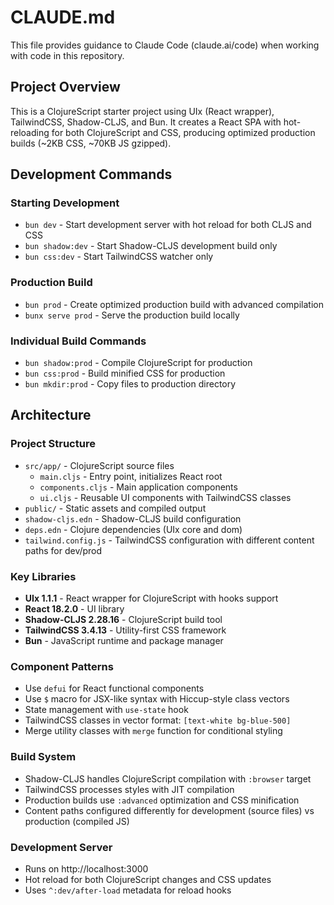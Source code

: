 # CLAUDE.md

This file provides guidance to Claude Code (claude.ai/code) when working with code in this repository.

## Project Overview

This is a ClojureScript starter project using UIx (React wrapper), TailwindCSS, Shadow-CLJS, and Bun. It creates a React SPA with hot-reloading for both ClojureScript and CSS, producing optimized production builds (~2KB CSS, ~70KB JS gzipped).

## Development Commands

### Starting Development
- `bun dev` - Start development server with hot reload for both CLJS and CSS
- `bun shadow:dev` - Start Shadow-CLJS development build only
- `bun css:dev` - Start TailwindCSS watcher only

### Production Build
- `bun prod` - Create optimized production build with advanced compilation
- `bunx serve prod` - Serve the production build locally

### Individual Build Commands
- `bun shadow:prod` - Compile ClojureScript for production
- `bun css:prod` - Build minified CSS for production
- `bun mkdir:prod` - Copy files to production directory

## Architecture

### Project Structure
- `src/app/` - ClojureScript source files
  - `main.cljs` - Entry point, initializes React root
  - `components.cljs` - Main application components 
  - `ui.cljs` - Reusable UI components with TailwindCSS classes
- `public/` - Static assets and compiled output
- `shadow-cljs.edn` - Shadow-CLJS build configuration
- `deps.edn` - Clojure dependencies (UIx core and dom)
- `tailwind.config.js` - TailwindCSS configuration with different content paths for dev/prod

### Key Libraries
- **UIx 1.1.1** - React wrapper for ClojureScript with hooks support
- **React 18.2.0** - UI library
- **Shadow-CLJS 2.28.16** - ClojureScript build tool
- **TailwindCSS 3.4.13** - Utility-first CSS framework
- **Bun** - JavaScript runtime and package manager

### Component Patterns
- Use `defui` for React functional components
- Use `$` macro for JSX-like syntax with Hiccup-style class vectors
- State management with `use-state` hook
- TailwindCSS classes in vector format: `[text-white bg-blue-500]`
- Merge utility classes with `merge` function for conditional styling

### Build System
- Shadow-CLJS handles ClojureScript compilation with `:browser` target
- TailwindCSS processes styles with JIT compilation
- Production builds use `:advanced` optimization and CSS minification
- Content paths configured differently for development (source files) vs production (compiled JS)

### Development Server
- Runs on http://localhost:3000
- Hot reload for both ClojureScript changes and CSS updates
- Uses `^:dev/after-load` metadata for reload hooks